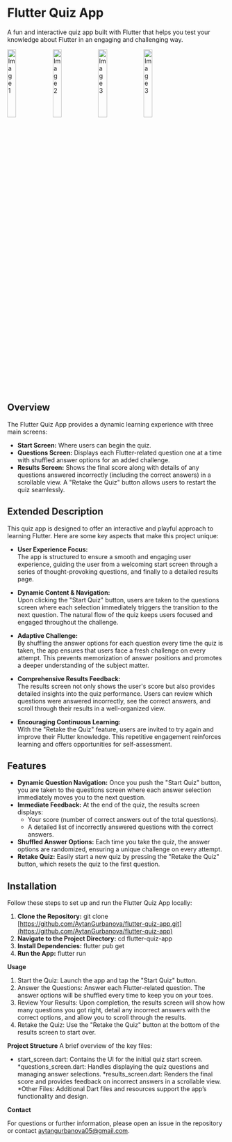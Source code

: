 # Flutter Quiz App

A fun and interactive quiz app built with Flutter that helps you test your knowledge about Flutter in an engaging and challenging way.

<div>
  <img src="https://github.com/user-attachments/assets/ef155b37-d4a3-460d-b4d5-d1adbfef1fd7" alt="Image 1" width="20%">
  <img src="https://github.com/user-attachments/assets/d8637ce7-fb7f-4b55-8614-dc6e73989b68" alt="Image 2" width="20%">
  <img src="https://github.com/user-attachments/assets/5cd06c25-a181-42d2-b2ca-01551e7e6412" alt="Image 3" width="20%">
  <img src="https://github.com/user-attachments/assets/0ad1fcd0-cbe9-41a0-9494-6b13001d1349" alt="Image 3" width="20%">
</div>


## Overview

The Flutter Quiz App provides a dynamic learning experience with three main screens:
- **Start Screen:** Where users can begin the quiz.
- **Questions Screen:** Displays each Flutter-related question one at a time with shuffled answer options for an added challenge.
- **Results Screen:** Shows the final score along with details of any questions answered incorrectly (including the correct answers) in a scrollable view. A "Retake the Quiz" button allows users to restart the quiz seamlessly.

## Extended Description

This quiz app is designed to offer an interactive and playful approach to learning Flutter. Here are some key aspects that make this project unique:

- **User Experience Focus:**  
  The app is structured to ensure a smooth and engaging user experience, guiding the user from a welcoming start screen through a series of thought-provoking questions, and finally to a detailed results page.

- **Dynamic Content & Navigation:**  
  Upon clicking the "Start Quiz" button, users are taken to the questions screen where each selection immediately triggers the transition to the next question. The natural flow of the quiz keeps users focused and engaged throughout the challenge.

- **Adaptive Challenge:**  
  By shuffling the answer options for each question every time the quiz is taken, the app ensures that users face a fresh challenge on every attempt. This prevents memorization of answer positions and promotes a deeper understanding of the subject matter.

- **Comprehensive Results Feedback:**  
  The results screen not only shows the user's score but also provides detailed insights into the quiz performance. Users can review which questions were answered incorrectly, see the correct answers, and scroll through their results in a well-organized view.

- **Encouraging Continuous Learning:**  
  With the "Retake the Quiz" feature, users are invited to try again and improve their Flutter knowledge. This repetitive engagement reinforces learning and offers opportunities for self-assessment.



## Features

- **Dynamic Question Navigation:** Once you push the "Start Quiz" button, you are taken to the questions screen where each answer selection immediately moves you to the next question.
- **Immediate Feedback:** At the end of the quiz, the results screen displays:
  - Your score (number of correct answers out of the total questions).
  - A detailed list of incorrectly answered questions with the correct answers.
- **Shuffled Answer Options:** Each time you take the quiz, the answer options are randomized, ensuring a unique challenge on every attempt.
- **Retake Quiz:** Easily start a new quiz by pressing the "Retake the Quiz" button, which resets the quiz to the first question.


## Installation

Follow these steps to set up and run the Flutter Quiz App locally:

1. **Clone the Repository:**
   git clone [https://github.com/AytanGurbanova/flutter-quiz-app.git](https://github.com/AytanGurbanova/flutter-quiz-app) 
2. **Navigate to the Project Directory:** cd flutter-quiz-app
3. **Install Dependencies:** flutter pub get
4. **Run the App:** flutter run
 

**Usage**
  
1. Start the Quiz:
   Launch the app and tap the "Start Quiz" button.
2. Answer the Questions:
   Answer each Flutter-related question. The answer options will be shuffled every time to keep you on your toes.
3. Review Your Results:
   Upon completion, the results screen will show how many questions you got right, detail any incorrect answers with the correct options, and allow you to scroll through the results.
4. Retake the Quiz:
   Use the "Retake the Quiz" button at the bottom of the results screen to start over.
   
**Project Structure**
A brief overview of the key files:

* start_screen.dart: Contains the UI for the initial quiz start screen.
*questions_screen.dart: Handles displaying the quiz questions and managing answer selections.
*results_screen.dart: Renders the final score and provides feedback on incorrect answers in a scrollable view.
*Other Files: Additional Dart files and resources support the app’s functionality and design.

**Contact**

For questions or further information, please open an issue in the repository or contact aytangurbanova05@gmail.com.
